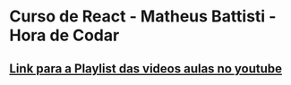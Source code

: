 # Curso de React - Matheus Battisti - Hora de Codar

## [Link para a Playlist das videos aulas no youtube](https://www.youtube.com/playlist?list=PLnDvRpP8BneyVA0SZ2okm-QBojomniQVO)
